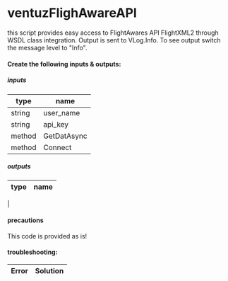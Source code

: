 ventuzFlighAwareAPI
===================
this script provides easy access to FlightAwares API FlightXML2 through WSDL class integration. Output is sent to VLog.Info. To see output switch the message level to "Info".

#### Create the following inputs & outputs:

##### inputs

| type          | name          |
| ------------- |-------------|
| string      | user_name |
| string      | api_key |
| method      | GetDatAsync |
| method      | Connect |

##### outputs

| type          | name          |
| ------------- |-------------|
| 

#### precautions
This code is provided as is! 
#### troubleshooting:

|Error    | Solution |
|---------|-----|










